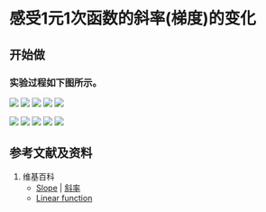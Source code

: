 # 感受1元1次函数的斜率(梯度)的变化

## 开始做

### 实验过程如下图所示。

![](/images/微分/过曲线上某一点的切线/感受1元1次函数的斜率(梯度)的变化/1a1.jpg)
![](/images/微分/过曲线上某一点的切线/感受1元1次函数的斜率(梯度)的变化/1a2.jpg)
![](/images/微分/过曲线上某一点的切线/感受1元1次函数的斜率(梯度)的变化/1a3.jpg)
![](/images/微分/过曲线上某一点的切线/感受1元1次函数的斜率(梯度)的变化/1a4.jpg)
![](/images/微分/过曲线上某一点的切线/感受1元1次函数的斜率(梯度)的变化/1a5.jpg)

![](/images/微分/过曲线上某一点的切线/感受1元1次函数的斜率(梯度)的变化/1a6.jpg)
![](/images/微分/过曲线上某一点的切线/感受1元1次函数的斜率(梯度)的变化/1a7.jpg)
![](/images/微分/过曲线上某一点的切线/感受1元1次函数的斜率(梯度)的变化/1a8.jpg)
![](/images/微分/过曲线上某一点的切线/感受1元1次函数的斜率(梯度)的变化/1a9.jpg)
![](/images/微分/过曲线上某一点的切线/感受1元1次函数的斜率(梯度)的变化/1a10.jpg)

## 参考文献及资料

1. 维基百科
	- [Slope](https://en.wikipedia.org/wiki/Slope) | [斜率](https://zh.wikipedia.org/wiki/%E6%96%9C%E7%8E%87) 
	- [Linear function](https://en.wikipedia.org/wiki/Linear_function) 


